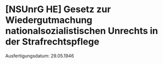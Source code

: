 # [NSUnrG HE] Gesetz zur Wiedergutmachung nationalsozialistischen Unrechts in der Strafrechtspflege

Ausfertigungsdatum: 29.05.1946

 